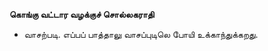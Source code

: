 **கொங்கு வட்டார வழக்குச் சொல்லகராதி**
- வாசற்படி. எப்பப் பாத்தாலு வாசப்புடிலெ போயி உக்காந்துக்கறது.

